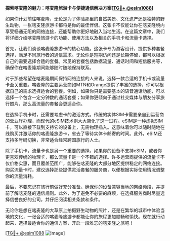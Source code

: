 **探索喀麦隆的魅力：喀麦隆旅游卡与便捷通信解决方案[[TG💪+ @esim1088](https://t.me/s/esim1088)]**

如果你计划前往喀麦隆，无论是为了体验那里的自然美景、文化遗产还是独特的野生动物，一张喀麦隆旅游卡都将是你的最佳伴侣。这张卡不仅能让你在喀麦隆境内享受畅通无阻的网络连接，还能帮助你更好地融入当地生活。在这篇文章中，我们将详细介绍喀麦隆旅游卡的功能、使用方法以及相关的手机卡和流量卡选择。

首先，让我们谈谈喀麦隆旅游卡的核心功能。这张卡专为游客设计，提供多种套餐选择，满足不同旅行者的通信需求。无论你是短期访问还是长期停留，都可以根据自己的需要选择合适的套餐。常见的套餐包括数据流量、通话时间和短信服务等，确保你在喀麦隆期间能够随时随地保持联系。

对于那些希望在喀麦隆期间保持网络连接的人来说，选择一款合适的手机卡或流量卡至关重要。喀麦隆的主要运营商如MTN和Orange提供了丰富的选择，你可以根据自己的需求选择适合的套餐。例如，如果你只是需要基本的语音通话功能，可以选择一个包含一定分钟数的通话套餐；如果你更倾向于通过社交媒体与朋友分享旅行照片，那么高流量的套餐会更适合你。

在选择手机卡时，还需要考虑卡的激活方式。传统的实体SIM卡需要亲自到运营商的营业厅办理，而现代的eSIM技术则大大简化了这一过程。eSIM是一种虚拟SIM卡，可以直接下载到支持它的设备上，无需物理插入。这意味着你可以随时随地在线购买并激活你的喀麦隆旅游卡，省去了等待实体卡邮寄的时间。此外，eSIM还支持多号码切换，非常适合经常跨国旅行的人士。

除了手机卡，流量卡也是另一个重要的选择。如果你的设备不支持eSIM，或者你更喜欢传统的物理卡，那么流量卡是一个不错的选择。许多运营商提供的流量卡不仅价格实惠，而且覆盖范围广，能够在喀麦隆的大部分地区提供稳定的网络连接。购买流量卡时，建议选择那些提供灵活套餐的服务商，以便根据实际使用情况调整你的流量消耗。

最后，不要忘记在旅行前做好充分准备。确保你的设备兼容当地的网络频段，并提前了解喀麦隆的通信规则。此外，为了避免不必要的麻烦，在选择服务商时尽量选择信誉良好的公司，并仔细阅读相关条款和条件。

无论你是想在喀麦隆的大草原上拍摄野生动物的照片，还是在繁华的城市中体验当地的文化，一张合适的喀麦隆旅游卡都能让你的旅程更加顺畅和愉快。现在就行动起来，选择最适合你的通信方案，开启一段难忘的喀麦隆之旅吧！

[[TG💪+ @esim1088](https://t.me/s/esim1088) ![Image](https://i.postimg.cc/4NQfJmqS/Snipaste-2025-05-13-00-14-12.png)]